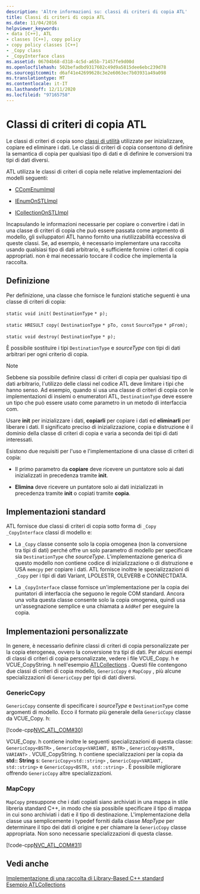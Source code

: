 ```yaml
---
description: 'Altre informazioni su: classi di criteri di copia ATL'
title: Classi di criteri di copia ATL
ms.date: 11/04/2016
helpviewer_keywords:
- data [C++], ATL
- classes [C++], copy policy
- copy policy classes [C++]
- _Copy class
- _CopyInterface class
ms.assetid: 06704b68-d318-4c5d-a65b-71457fe9d00d
ms.openlocfilehash: 502befadbd9317602c49d9a5815dee6ebc239d78
ms.sourcegitcommit: d6af41e42699628c3e2e6063ec7b03931a49a098
ms.translationtype: MT
ms.contentlocale: it-IT
ms.lasthandoff: 12/11/2020
ms.locfileid: "97165758"
---
```

# <a name="atl-copy-policy-classes"></a>Classi di criteri di copia ATL

Le classi di criteri di copia sono [classi di utilità](../atl/utility-classes.md) utilizzate per inizializzare, copiare ed eliminare i dati. Le classi di criteri di copia consentono di definire la semantica di copia per qualsiasi tipo di dati e di definire le conversioni tra tipi di dati diversi.

ATL utilizza le classi di criteri di copia nelle relative implementazioni dei modelli seguenti:

- [CComEnumImpl](../atl/reference/ccomenumimpl-class.md)

- [IEnumOnSTLImpl](../atl/reference/ienumonstlimpl-class.md)

- [ICollectionOnSTLImpl](../atl/reference/icollectiononstlimpl-class.md)

Incapsulando le informazioni necessarie per copiare o convertire i dati in una classe di criteri di copia che può essere passata come argomento di modello, gli sviluppatori ATL hanno fornito una riutilizzabilità eccessiva di queste classi. Se, ad esempio, è necessario implementare una raccolta usando qualsiasi tipo di dati arbitrario, è sufficiente fornire i criteri di copia appropriati. non è mai necessario toccare il codice che implementa la raccolta.

## <a name="definition"></a>Definizione

Per definizione, una classe che fornisce le funzioni statiche seguenti è una classe di criteri di copia:

`static void init(` `DestinationType` `* p);`

`static HRESULT copy(` `DestinationType` `* pTo, const`  `SourceType` `* pFrom);`

`static void destroy(` `DestinationType` `* p);`

È possibile sostituire i tipi `DestinationType` e *sourceType* con tipi di dati arbitrari per ogni criterio di copia.

> [!NOTE]
> Sebbene sia possibile definire classi di criteri di copia per qualsiasi tipo di dati arbitrario, l'utilizzo delle classi nel codice ATL deve limitare i tipi che hanno senso. Ad esempio, quando si usa una classe di criteri di copia con le implementazioni di insiemi o enumeratori ATL, `DestinationType` deve essere un tipo che può essere usato come parametro in un metodo di interfaccia com.

Usare **init** per inizializzare i dati, **copiarli** per copiare i dati ed **eliminarli** per liberare i dati. Il significato preciso di inizializzazione, copia e distruzione è il dominio della classe di criteri di copia e varia a seconda dei tipi di dati interessati.

Esistono due requisiti per l'uso e l'implementazione di una classe di criteri di copia:

- Il primo parametro da **copiare** deve ricevere un puntatore solo ai dati inizializzati in precedenza tramite **init**.

- **Elimina** deve ricevere un puntatore solo ai dati inizializzati in precedenza tramite **init** o copiati tramite **copia**.

## <a name="standard-implementations"></a>Implementazioni standard

ATL fornisce due classi di criteri di copia sotto forma di `_Copy` `_CopyInterface` classi di modello e:

- La `_Copy` classe consente solo la copia omogenea (non la conversione tra tipi di dati) perché offre un solo parametro di modello per specificare sia `DestinationType` che *sourceType*. L'implementazione generica di questo modello non contiene codice di inizializzazione o di distruzione e USA `memcpy` per copiare i dati. ATL fornisce inoltre le specializzazioni di `_Copy` per i tipi di dati Variant, LPOLESTR, OLEVERB e CONNECTDATA.

- La `_CopyInterface` classe fornisce un'implementazione per la copia dei puntatori di interfaccia che seguono le regole COM standard. Ancora una volta questa classe consente solo la copia omogenea, quindi usa un'assegnazione semplice e una chiamata a `AddRef` per eseguire la copia.

## <a name="custom-implementations"></a>Implementazioni personalizzate

In genere, è necessario definire classi di criteri di copia personalizzate per la copia eterogenea, ovvero la conversione tra tipi di dati. Per alcuni esempi di classi di criteri di copia personalizzate, vedere i file VCUE_Copy. h e VCUE_CopyString. h nell'esempio [ATLCollections](../overview/visual-cpp-samples.md) . Questi file contengono due classi di criteri di copia modello, `GenericCopy` e `MapCopy` , più alcune specializzazioni di `GenericCopy` per tipi di dati diversi.

### <a name="genericcopy"></a>GenericCopy

`GenericCopy` consente di specificare i *sourceType* e `DestinationType` come argomenti di modello. Ecco il formato più generale della `GenericCopy` classe da VCUE_Copy. h:

[!code-cpp[NVC_ATL_COM#30](../atl/codesnippet/cpp/atl-copy-policy-classes_1.h)]

VCUE_Copy. h contiene inoltre le seguenti specializzazioni di questa classe: `GenericCopy<BSTR>` , `GenericCopy<VARIANT, BSTR>` , `GenericCopy<BSTR, VARIANT>` . VCUE_CopyString. h contiene specializzazioni per la copia da **std:: String** s: `GenericCopy<std::string>` , `GenericCopy<VARIANT, std::string>` e `GenericCopy<BSTR, std::string>` . È possibile migliorare offrendo `GenericCopy` altre specializzazioni.

### <a name="mapcopy"></a>MapCopy

`MapCopy` presuppone che i dati copiati siano archiviati in una mappa in stile libreria standard C++, in modo che sia possibile specificare il tipo di mappa in cui sono archiviati i dati e il tipo di destinazione. L'implementazione della classe usa semplicemente i typedef forniti dalla classe *MapType* per determinare il tipo dei dati di origine e per chiamare la `GenericCopy` classe appropriata. Non sono necessarie specializzazioni di questa classe.

[!code-cpp[NVC_ATL_COM#31](../atl/codesnippet/cpp/atl-copy-policy-classes_2.h)]

## <a name="see-also"></a>Vedi anche

[Implementazione di una raccolta di Library-Based C++ standard](../atl/implementing-an-stl-based-collection.md)<br/>
[Esempio ATLCollections](../overview/visual-cpp-samples.md)
